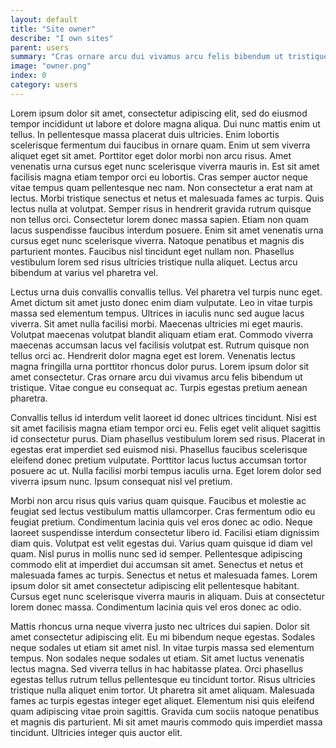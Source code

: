 ```yaml
---
layout: default
title: "Site owner"
describe: "I own sites"
parent: users
summary: "Cras ornare arcu dui vivamus arcu felis bibendum ut tristique. Vitae congue eu consequat ac."
image: "owner.png"
index: 0
category: users
---
```

Lorem ipsum dolor sit amet, consectetur adipiscing elit, sed do eiusmod tempor incididunt ut labore et dolore magna aliqua. Dui nunc mattis enim ut tellus. In pellentesque massa placerat duis ultricies. Enim lobortis scelerisque fermentum dui faucibus in ornare quam. Enim ut sem viverra aliquet eget sit amet. Porttitor eget dolor morbi non arcu risus. Amet venenatis urna cursus eget nunc scelerisque viverra mauris in. Est sit amet facilisis magna etiam tempor orci eu lobortis. Cras semper auctor neque vitae tempus quam pellentesque nec nam. Non consectetur a erat nam at lectus. Morbi tristique senectus et netus et malesuada fames ac turpis. Quis lectus nulla at volutpat. Semper risus in hendrerit gravida rutrum quisque non tellus orci. Consectetur lorem donec massa sapien. Etiam non quam lacus suspendisse faucibus interdum posuere. Enim sit amet venenatis urna cursus eget nunc scelerisque viverra. Natoque penatibus et magnis dis parturient montes. Faucibus nisl tincidunt eget nullam non. Phasellus vestibulum lorem sed risus ultricies tristique nulla aliquet. Lectus arcu bibendum at varius vel pharetra vel.

Lectus urna duis convallis convallis tellus. Vel pharetra vel turpis nunc eget. Amet dictum sit amet justo donec enim diam vulputate. Leo in vitae turpis massa sed elementum tempus. Ultrices in iaculis nunc sed augue lacus viverra. Sit amet nulla facilisi morbi. Maecenas ultricies mi eget mauris. Volutpat maecenas volutpat blandit aliquam etiam erat. Commodo viverra maecenas accumsan lacus vel facilisis volutpat est. Rutrum quisque non tellus orci ac. Hendrerit dolor magna eget est lorem. Venenatis lectus magna fringilla urna porttitor rhoncus dolor purus. Lorem ipsum dolor sit amet consectetur. Cras ornare arcu dui vivamus arcu felis bibendum ut tristique. Vitae congue eu consequat ac. Turpis egestas pretium aenean pharetra.

Convallis tellus id interdum velit laoreet id donec ultrices tincidunt. Nisi est sit amet facilisis magna etiam tempor orci eu. Felis eget velit aliquet sagittis id consectetur purus. Diam phasellus vestibulum lorem sed risus. Placerat in egestas erat imperdiet sed euismod nisi. Phasellus faucibus scelerisque eleifend donec pretium vulputate. Porttitor lacus luctus accumsan tortor posuere ac ut. Nulla facilisi morbi tempus iaculis urna. Eget lorem dolor sed viverra ipsum nunc. Ipsum consequat nisl vel pretium.

Morbi non arcu risus quis varius quam quisque. Faucibus et molestie ac feugiat sed lectus vestibulum mattis ullamcorper. Cras fermentum odio eu feugiat pretium. Condimentum lacinia quis vel eros donec ac odio. Neque laoreet suspendisse interdum consectetur libero id. Facilisi etiam dignissim diam quis. Volutpat est velit egestas dui. Varius quam quisque id diam vel quam. Nisl purus in mollis nunc sed id semper. Pellentesque adipiscing commodo elit at imperdiet dui accumsan sit amet. Senectus et netus et malesuada fames ac turpis. Senectus et netus et malesuada fames. Lorem ipsum dolor sit amet consectetur adipiscing elit pellentesque habitant. Cursus eget nunc scelerisque viverra mauris in aliquam. Duis at consectetur lorem donec massa. Condimentum lacinia quis vel eros donec ac odio.

Mattis rhoncus urna neque viverra justo nec ultrices dui sapien. Dolor sit amet consectetur adipiscing elit. Eu mi bibendum neque egestas. Sodales neque sodales ut etiam sit amet nisl. In vitae turpis massa sed elementum tempus. Non sodales neque sodales ut etiam. Sit amet luctus venenatis lectus magna. Sed viverra tellus in hac habitasse platea. Orci phasellus egestas tellus rutrum tellus pellentesque eu tincidunt tortor. Risus ultricies tristique nulla aliquet enim tortor. Ut pharetra sit amet aliquam. Malesuada fames ac turpis egestas integer eget aliquet. Elementum nisi quis eleifend quam adipiscing vitae proin sagittis. Gravida cum sociis natoque penatibus et magnis dis parturient. Mi sit amet mauris commodo quis imperdiet massa tincidunt. Ultricies integer quis auctor elit.

